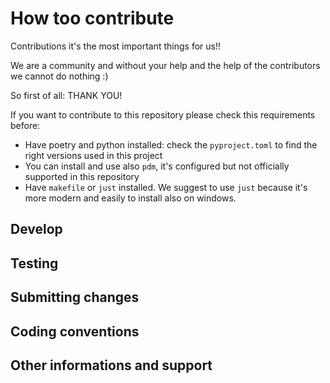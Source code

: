 # How too contribute

Contributions it's the most important things for us!!

We are a community and without your help and the help of the contributors we cannot do nothing :)

So first of all: THANK YOU!

If you want to contribute to this repository please check this requirements before:

- Have poetry and python installed: check the `pyproject.toml` to find the right versions used in this project
- You can install and use also `pdm`, it's configured but not officially supported in this repository
- Have `makefile` or `just` installed. We suggest to use `just` because it's more modern and easily to install also on windows.

## Develop

## Testing

## Submitting changes

## Coding conventions

## Other informations and support
